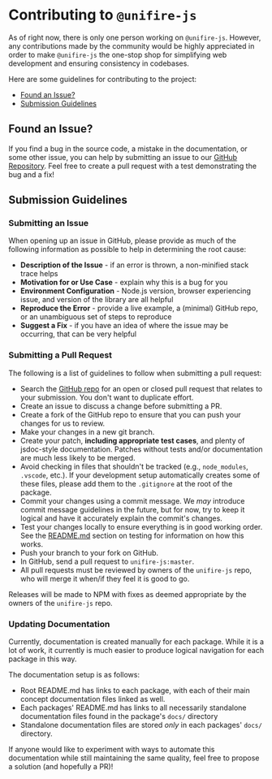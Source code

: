 # Contributing to `@unifire-js`

As of right now, there is only one person working on `@unifire-js`. However, any contributions made by the community would be highly appreciated in order to make `@unifire-js` the one-stop shop for simplifying web development and ensuring consistency in codebases.

Here are some guidelines for contributing to the project:

* [Found an Issue?](#found-an-issue?)
* [Submission Guidelines](#submission-guidelines)

## Found an Issue?

If you find a bug in the source code, a mistake in the documentation, or some other issue, you can help by submitting an issue to our [GitHub Repository](https://github.com/jlehett/unifire-js). Feel free to create a pull request with a test demonstrating the bug and a fix!

## Submission Guidelines

### Submitting an Issue

When opening up an issue in GitHub, please provide as much of the following information as possible to help in determining the root cause:

* <b>Description of the Issue</b> - if an error is thrown, a non-minified stack trace helps
* <b>Motivation for or Use Case</b> - explain why this is a bug for you
* <b>Environment Configuration</b> - Node.js version, browser experiencing issue, and version of the library are all helpful
* <b>Reproduce the Error</b> - provide a live example, a (minimal) GitHub repo, or an unambiguous set of steps to reproduce
* <b>Suggest a Fix</b> - if you have an idea of where the issue may be occurring, that can be very helpful

### Submitting a Pull Request

The following is a list of guidelines to follow when submitting a pull request:

* Search the [GitHub repo](https://github.com/jlehett/unifire-js/issues) for an open or closed pull request that relates to your submission. You don't want to duplicate effort.
* Create an issue to discuss a change before submitting a PR.
* Create a fork of the GitHub repo to ensure that you can push your changes for us to review.
* Make your changes in a new git branch.
* Create your patch, <b>including appropriate test cases</b>, and plenty of jsdoc-style documentation. Patches without tests and/or documentation are much less likely to be merged.
* Avoid checking in files that shouldn't be tracked (e.g., `node_modules`, `.vscode`, etc.). If your development setup automatically creates some of these files, please add them to the `.gitignore` at the root of the package.
* Commit your changes using a commit message. We <i>may</i> introduce commit message guidelines in the future, but for now, try to keep it logical and have it accurately explain the commit's changes.
* Test your changes locally to ensure everything is in good working order. See the [README.md](/README.md) section on testing for information on how this works.
* Push your branch to your fork on GitHub.
* In GitHub, send a pull request to `unifire-js:master`.
* All pull requests must be reviewed by owners of the `unifire-js` repo, who will merge it when/if they feel it is good to go.

Releases will be made to NPM with fixes as deemed appropriate by the owners of the `unifire-js` repo.

### Updating Documentation

Currently, documentation is created manually for each package. While it is a lot of work, it currently is much easier to produce logical navigation for each package in this way.

The documentation setup is as follows:

* Root README.md has links to each package, with each of their main concept documentation files linked as well.
* Each packages' README.md has links to all necessarily standalone documentation files found in the package's `docs/` directory
* Standalone documentation files are stored <i>only</i> in each packages' `docs/` directory.

If anyone would like to experiment with ways to automate this documentation while still maintaining the same quality, feel free to propose a solution (and hopefully a PR)!